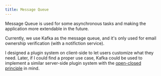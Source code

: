 ```yaml
---
title: Message Queue
---
```


Message Queue is used for some asynchronous tasks and making the application more extendable in the future.

Currently, we use Kafka as the message queue, and it's only used for email ownership verification (with a notifiction service).

I designed a plugin system on client-side to let users customize what they need. Later, if I could find a proper use case, Kafka could be used to implement a similar server-side plugin system with the [open-closed principle](https://en.wikipedia.org/wiki/Open%E2%80%93closed_principle) in mind.
